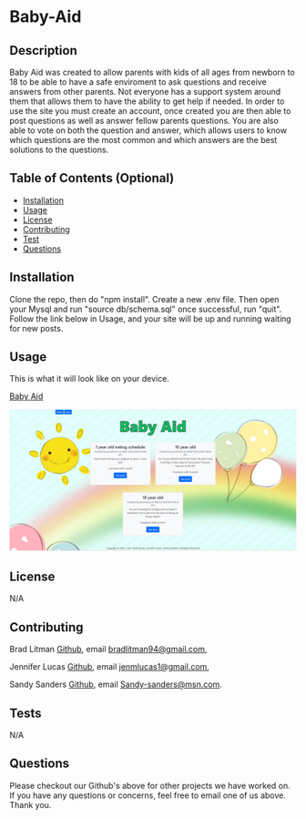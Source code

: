 # Baby-Aid

## Description
Baby Aid was created to allow parents with kids of all ages from newborn to 18 to be able to have a safe enviroment to ask questions and receive answers from other parents. Not everyone has a support system around them that allows them to have the ability to get help if needed. In order to use the site you must create an account, once created you are then able to post questions as well as answer fellow parents questions. You are also able to vote on both the question and answer, which allows users to know which questions are the most common and which answers are the best solutions to the questions. 

## Table of Contents (Optional)
* [Installation](#installation)
* [Usage](#usage)
* [License](#license)
* [Contributing](#contributing)
* [Test](#test)
* [Questions](#questions)

## Installation
Clone the repo, then do "npm install". Create a new .env file. Then open your Mysql and run "source db/schema.sql" once successful, run "quit". Follow the link below in Usage, and your site will be up and running waiting for new posts. 

## Usage
This is what it will look like on your device. 

[Baby Aid](https://calm-fortress-46248.herokuapp.com/)

![Baby Aid](./public/images/screenshot.png)

## License 
N/A

## Contributing
Brad Litman [Github](https://github.com/Blitman12), email bradlitman94@gmail.com,

Jennifer Lucas [Github](https://github.com/jenmlucas), email jenmlucas1@gmail.com,

Sandy Sanders [Github](https://github.com/sandy-06), email Sandy-sanders@msn.com. 

## Tests 
N/A

## Questions
Please checkout our Github's above for other projects we have worked on. If you have any questions or concerns, feel free to email one of us above. Thank you. 